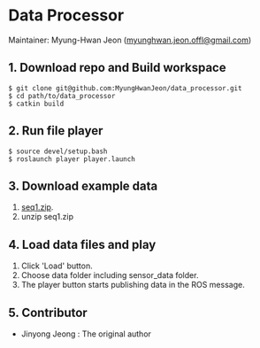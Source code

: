 # Data Processor

Maintainer: Myung-Hwan Jeon (myunghwan.jeon.offl@gmail.com)

## 1. Download repo and Build workspace

```
$ git clone git@github.com:MyungHwanJeon/data_processor.git
$ cd path/to/data_processor
$ catkin build
```

## 2. Run file player

```
$ source devel/setup.bash
$ roslaunch player player.launch
```

## 3. Download example data

1. [seq1.zip](https://drive.google.com/file/d/1RjLVM1CD9_PPHC3mpAdegeN11nYyt64p/view?usp=sharing). 
2. unzip seq1.zip

## 4. Load data files and play

1. Click 'Load' button.
2. Choose data folder including sensor_data folder.
3. The player button starts publishing data in the ROS message.

## 5. Contributor
* Jinyong Jeong : The original author
